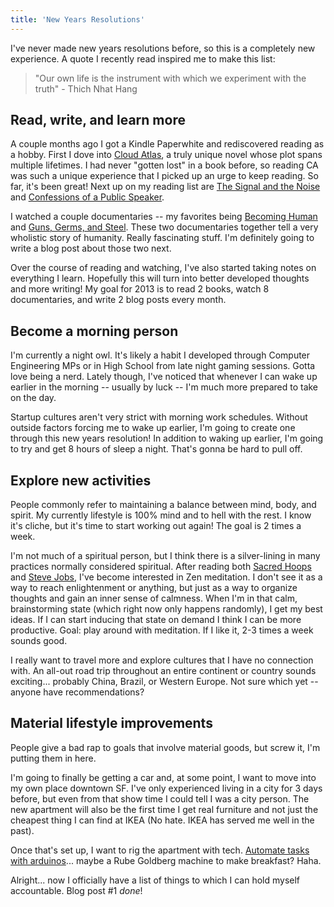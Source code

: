 ```yaml
---
title: 'New Years Resolutions'
---
```


I've never made new years resolutions before, so this is a completely new experience. A quote I recently read inspired me to make this list:

> "Our own life is the instrument with which we experiment with the truth" - Thich Nhat Hang

Read, write, and learn more
---------------------------

A couple months ago I got a Kindle Paperwhite and rediscovered reading as a hobby. First I dove into [Cloud Atlas](http://www.amazon.com/Cloud-Atlas-Novel-David-Mitchell/dp/0375507256), a truly unique novel whose plot spans multiple lifetimes. I had never "gotten lost" in a book before, so reading CA was such a unique experience that I picked up an urge to keep reading. So far, it's been great! Next up on my reading list are [The Signal and the Noise](http://www.amazon.com/Signal-Noise-Many-Predictions-Fail/dp/159420411X/ref=sr_1_1?s=books&ie=UTF8&qid=1357072711&sr=1-1&keywords=signal+and+noise) and [Confessions of a Public Speaker](http://www.amazon.com/Confessions-Public-Speaker-English/dp/1449301959/ref=sr_1_1?s=books&ie=UTF8&qid=1357072741&sr=1-1&keywords=confessions+of+a+public+speaker).

I watched a couple documentaries -- my favorites being [Becoming Human](http://video.pbs.org/video/1312522241/) and [Guns, Germs, and Steel](http://topdocumentaryfilms.com/guns-germs-and-steel/). These two documentaries together tell a very wholistic story of humanity. Really fascinating stuff. I'm definitely going to write a blog post about those two next.

Over the course of reading and watching, I've also started taking notes on everything I learn. Hopefully this will turn into better developed thoughts and more writing! My goal for 2013 is to read 2 books, watch 8 documentaries, and write 2 blog posts every month.

Become a morning person
-----------------------

I'm currently a night owl. It's likely a habit I developed through Computer Engineering MPs or in High School from late night gaming sessions. Gotta love being a nerd. Lately though, I've noticed that whenever I can wake up earlier in the morning -- usually by luck -- I'm much more prepared to take on the day.

Startup cultures aren't very strict with morning work schedules. Without outside factors forcing me to wake up earlier, I'm going to create one through this new years resolution! In addition to waking up earlier, I'm going to try and get 8 hours of sleep a night. That's gonna be hard to pull off.

Explore new activities
----------------------

People commonly refer to maintaining a balance between mind, body, and spirit. My currently lifestyle is 100% mind and to hell with the rest. I know it's cliche, but it's time to start working out again! The goal is 2 times a week.

I'm not much of a spiritual person, but I think there is a silver-lining in many practices normally considered spiritual. After reading both [Sacred Hoops](http://www.amazon.com/Sacred-Hoops-Spiritual-Lessons-Hardwood/dp/1401308813) and [Steve Jobs](http://www.amazon.com/Steve-Jobs-Walter-Isaacson/dp/1451648537/ref=sr_1_1?s=books&ie=UTF8&qid=1357072868&sr=1-1&keywords=steve+jobs), I've become interested in Zen meditation. I don't see it as a way to reach enlightenment or anything, but just as a way to organize thoughts and gain an inner sense of calmness. When I'm in that calm, brainstorming state (which right now only happens randomly), I get my best ideas. If I can start inducing that state on demand I think I can be more productive. Goal: play around with meditation. If I like it, 2-3 times a week sounds good.

I really want to travel more and explore cultures that I have no connection with. An all-out road trip throughout an entire continent or country sounds exciting... probably China, Brazil, or Western Europe. Not sure which yet -- anyone have recommendations?

Material lifestyle improvements
-------------------------------

People give a bad rap to goals that involve material goods, but screw it, I'm putting them in here.

I'm going to finally be getting a car and, at some point, I want to move into my own place downtown SF. I've only experienced living in a city for 3 days before, but even from that show time I could tell I was a city person. The new apartment will also be the first time I get real furniture and not just the cheapest thing I can find at IKEA (No hate. IKEA has served me well in the past).

Once that's set up, I want to rig the apartment with tech. [Automate tasks with arduinos](http://arduino.cc/blog/category/hacks/home-hacks/)... maybe a Rube Goldberg machine to make breakfast? Haha.


Alright... now I officially have a list of things to which I can hold myself accountable. Blog post #1 *done*!

